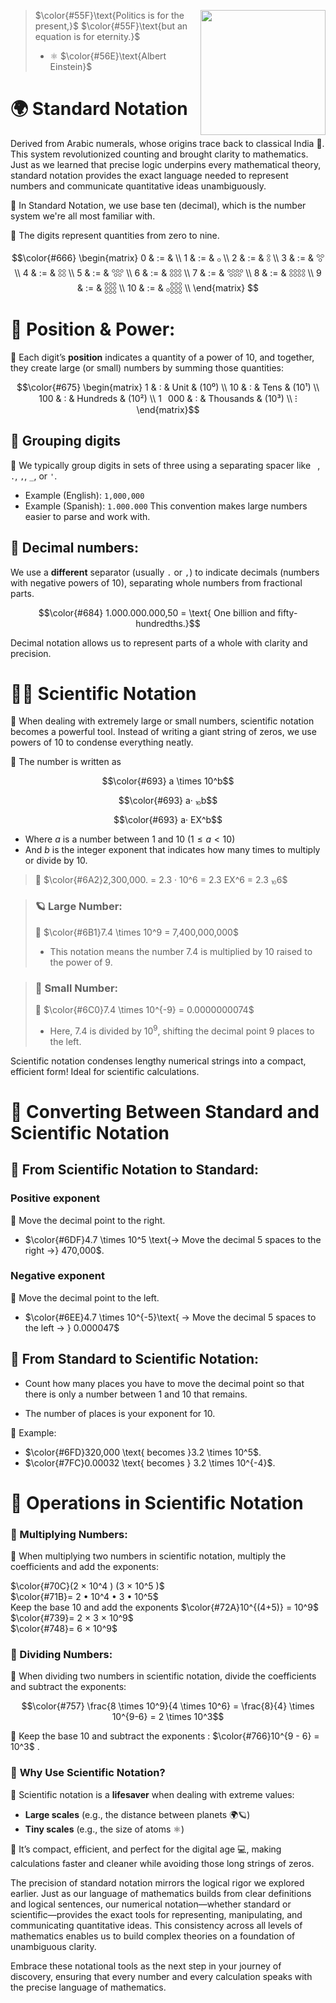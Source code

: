 <img src="https://media1.giphy.com/media/v1.Y2lkPTc5MGI3NjExcWs5ZGoyOGc2d3RiZ2Rkenp2bm5jMjBiaGVja29wMHQwYWx6bzlzZCZlcD12MV9pbnRlcm5hbF9naWZfYnlfaWQmY3Q9Zw/n3HzrBo2TxjkQ/giphy.gif"
width= 200 align="right">

> $\color{#55F}\text{Politics is for the present,}$ 
> $\color{#55F}\text{but an equation is for eternity.}$
> - ⚛️ $\color{#56E}\text{Albert Einstein}$


# 🌍 Standard Notation

Derived from Arabic numerals, whose origins trace back to classical India 🐘. This system revolutionized counting and brought clarity to mathematics. Just as we learned that precise logic underpins every mathematical theory, standard notation provides the exact language needed to represent numbers and communicate quantitative ideas unambiguously.

🧮  In Standard Notation, we use base ten (decimal), which is the number system we're all most familiar with.

📕 The digits represent quantities from zero to nine.

```math
\color{#666}
\begin{matrix}
0  & := &  \\
1 & :=  & 𓃉   \\
2 &  := &  𓃊   \\
3 &  := &  𓃋   \\
4 &  := &  𓃌   \\
5 &  := &  𓃍   \\
6 &  := &  𓃎   \\
7 &  := &  𓃏   \\
8 &  := &  𓃐  \\
9 &  := &  𓃑   \\
10 &  := &  𓃉𓃑   \\
\end{matrix}

```

# 📏 Position & Power:

📗 Each digit’s **position** indicates a quantity of a power of 10, and together, they create large (or small) numbers by summing those quantities:


```math
\color{#675}
\begin{matrix}
1   & : &   Unit &       (10⁰) \\
10  & : &   Tens &       (10¹) \\
100 & : &   Hundreds &   (10²) \\
1⠀000 & :  & Thousands  & (10³) \\
⁝
\end{matrix}
```
## 📓 **Grouping digits**
📔 We typically group digits in sets of three using a separating spacer like ` `, `.`, `,`, `_`, or `'`.
* Example (English): `1,000,000`
* Example (Spanish): `1.000.000`
This convention makes large numbers easier to parse and work with.

## 📓 **Decimal numbers**: 
We use a **different** separator (usually `.` or `,`) to indicate decimals (numbers with negative powers of 10), separating whole numbers from fractional parts.

```math
\color{#684}
1.000.000.000,50 = \text{ One billion and fifty-hundredths.}
```
Decimal notation allows us to represent parts of a whole with clarity and precision.

# 🧑‍🔬 Scientific Notation

📕 When dealing with extremely large or small numbers, scientific notation becomes a powerful tool. Instead of writing a giant string of zeros, we use powers of 10 to condense everything neatly.

📕 The number is written as 
```math
\color{#693}
a \times 10^b
```
```math
\color{#693}
a· ⏨b
```
```math
\color{#693}
a· EⅩ^b
```
- Where $a$ is a number between 1 and 10 ($1≤a<10$)
- And $b$ is the integer exponent that indicates how many times to multiply or divide by 10.

> 📔 $\color{#6A2}2,300,000. = 2.3 · 10^6 = 2.3 EⅩ^6 = 2.3 ⏨6$

> ### 🪐 Large Number:
> 📔 $\color{#6B1}7.4 \times 10^9 = 7,400,000,000$
> - This notation means the number 7.4 is multiplied by 10 raised to the power of 9.

> ###  🦠 Small Number:
> 📔 $\color{#6C0}7.4 \times 10^{-9} = 0.0000000074$
> - Here, $7.4$ is divided by $10^9$, shifting the decimal point 9 places to the left.

Scientific notation condenses lengthy numerical strings into a compact, efficient form! Ideal for scientific calculations.

# 🔄 Converting Between Standard and Scientific Notation

## 📔 From Scientific Notation to Standard:

### Positive exponent
📔 Move the decimal point to the right.
- $\color{#6DF}4.7 \times 10^5  \text{→ Move the decimal 5 spaces to the right →} 470,000$.

### Negative exponent
📔 Move the decimal point to the left.
- $\color{#6EE}4.7 \times 10^{-5}\text{ → Move the decimal 5 spaces to the left → } 0.000047$

## 📔 From Standard to Scientific Notation: 

- Count how many places you have to move the decimal point so that there is only a number between 1 and 10 that remains. 

- The number of places is your exponent for $10$.

📒 Example:
- $\color{#6FD}320,000 \text{ becomes }3.2 \times 10^5$.
- $\color{#7FC}0.00032 \text{ becomes } 3.2 \times 10^{-4}$.

# 🧠 Operations in Scientific Notation

### 📓 Multiplying Numbers:

📘 When multiplying two numbers in scientific notation, multiply the coefficients and add the exponents:

$\color{#70C}(2 × 10^4 ) (3 × 10^5 )$   
$\color{#71B}= 2 • 10^4 • 3 • 10^5$   
Keep the base 10 and add the exponents $\color{#72A}10^{(4+5)} = 10^9$   
$\color{#739}= 2 × 3 × 10^9$   
$\color{#748}= 6 × 10^9$   

### 📓 Dividing Numbers:

📙 When dividing two numbers in scientific notation, divide the coefficients and subtract the exponents:

```math
\color{#757}
\frac{8 \times 10^9}{4 \times 10^6} = \frac{8}{4} \times 10^{9-6} = 2 \times 10^3
```

📔 Keep the base 10 and subtract the exponents : $\color{#766}10^{9 - 6} = 10^3$ .


### 🔢 **Why Use Scientific Notation?**

📕 Scientific notation is a **lifesaver** when dealing with extreme values:
- **Large scales** (e.g., the distance between planets 🌍🪐)
- **Tiny scales** (e.g., the size of atoms ⚛️)

📕 It’s compact, efficient, and perfect for the digital age 💻, making calculations faster and cleaner while avoiding those long strings of zeros.

The precision of standard notation mirrors the logical rigor we explored earlier. Just as our language of mathematics builds from clear definitions and logical sentences, our numerical notation—whether standard or scientific—provides the exact tools for representing, manipulating, and communicating quantitative ideas. This consistency across all levels of mathematics enables us to build complex theories on a foundation of unambiguous clarity.

Embrace these notational tools as the next step in your journey of discovery, ensuring that every number and every calculation speaks with the precise language of mathematics.




















